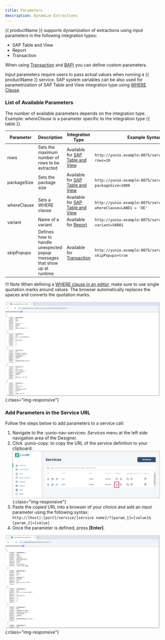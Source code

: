 ```yaml
---
title: Parameters
description: Dynamize Extractions
---
```


{{ productName }} supports dynamization of extractions using input parameters in the following integration types:
- SAP Table and View
- Report
- Transaction

When using [Transaction](./transactions/index.md#parameterize-transactions) and [BAPI](./function-modules-and-bapis/index.md#parameterize-the-service) you can define custom parameters. 

Input parameters require users to pass actual values when running a {{ productName }} service.
SAP system variables can be also used for parametrization of SAP Table and View integration type using [WHERE Clause](./tables-and-views/where-clause.md/#sap-system-fields).


### List of Available Parameters

The number of available parameters depends on the integration type.<br>
Example: *whereClause* is a parameter specific to the integration type {{ table }}.

Parameter  | Description | Integration Type | Example Syntax
------------ | ------------- | ------------- |--------- 
rows | Sets the maximum number of rows to be extracted | Available for [SAP Table and View](./tables-and-views/settings.md/#row-limit) | `http://yunio.example:8075/services/KNA1/?rows=10` 
packageSize | Sets the package size | Available for [SAP Table and View](./tables-and-views/settings.md/#rows-per-package)  | `http://yunio.example:8075/services/KNA1/?packageSize=1000`
whereClause | Sets a WHERE clause | Available for [SAP Table and View](./tables-and-views/where-clause.md/) | `http://yunio.example:8075/services/KNA1/?whereClause=LAND1 = 'DE'`
variant | Name of a variant | Available for [Report](./reports/settings.md/#variant) | `http://yunio.example:8075/services/RLT10010/?variant=VAR01`
skipPopups | Defines how to handle unexpected popup messages that show up at runtime.|Available for [Transaction](./transactions/index.md#skip-popups)|`http://yunio.example:8075/services/RLT10010/?skipPopups=true`

!!! Note
    When defining a [WHERE clause in an editor](tables-and-views/where-clause.md/#parameterize-the-where-clause), make sure to use single quotation marks around values. 
	The browser automatically replaces the spaces and converts the quotation marks.

![yunIO-where](../assets/images/yunio/documentation/parameters-where.png){:class="img-responsive"}


### Add Parameters in the Service URL

Follow the steps below to add parameters to a service call:

1. Navigate to the  :yunio-nav-services: *Services* menu at the left side navigation area of the Designer.
2. Click :yunio-copy: to copy the URL of the service definition to your clipboard. <br>
    ![yunIO-service](../assets/images/yunio/documentation/yunio-services-copy.png){:class="img-responsive"}
3. Paste the copied URL into a browser of your choice and add an input parameter using the following syntax: <br>
`http://[host]:[port]/service/[service name]/?[param_1]=[value]&[param_2]=[value]`
4. Once the parameter is defined, press **[Enter]**.

![yunIO-rows](../assets/images/yunio/documentation/parameter-rows.png){:class="img-responsive"}
